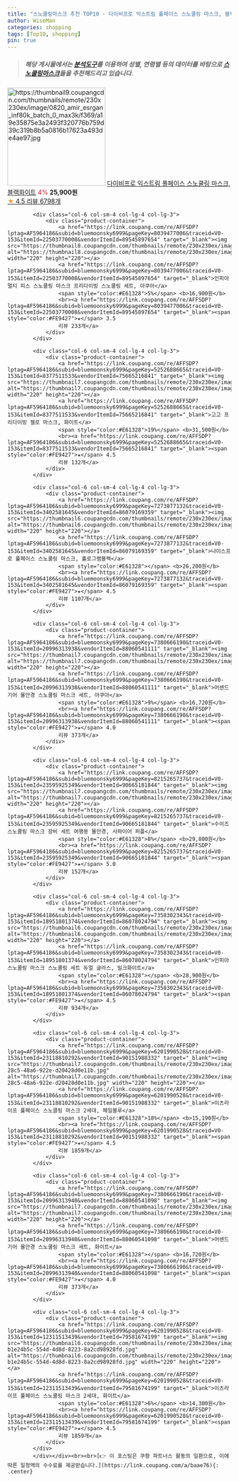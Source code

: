 ```yaml
---
title: "스노쿨링마스크 추천 TOP10 - 다이비프로 익스트림 풀페이스 스노쿨링 마스크, 블랙화이트"
author: WiseMan
categories: shopping
tags: [Top10, shopping]
pin: true
---
```


> ##### 해당 게시물에서는 [**분석도구**](https://itemscout.io/)를 이용하여 **성별**, **연령별** 등의 데이터를 바탕으로 [**스노쿨링마스크**](https://link.coupang.com/a/baae76)들을 추천해드리고 있습니다.
<div class="container"><div class="row">
            <div class="col-6 col-sm-4 col-lg-4 col-lg-3">
                <div class="product-container">
                    <a href="https://link.coupang.com/re/AFFSDP?lptag=AF5964186&subid=bluemoonsky6999&pageKey=7320215207&traceid=V0-153&itemId=2365498643&vendorItemId=70361755682" target="_blank"><img src="https://thumbnail9.coupangcdn.com/thumbnails/remote/230x230ex/image/0820_amir_esrgan_inf80k_batch_0_max3k/f369/a19e35875e3a2493f320776b759d39c319b8b5a0816b17623a493de4ae97.jpg" alt="https://thumbnail9.coupangcdn.com/thumbnails/remote/230x230ex/image/0820_amir_esrgan_inf80k_batch_0_max3k/f369/a19e35875e3a2493f320776b759d39c319b8b5a0816b17623a493de4ae97.jpg" width="220" height="220"></a>
                    <a href="https://link.coupang.com/re/AFFSDP?lptag=AF5964186&subid=bluemoonsky6999&pageKey=7320215207&traceid=V0-153&itemId=2365498643&vendorItemId=70361755682" target="_blank">다이비프로 익스트림 풀페이스 스노쿨링 마스크, 블랙화이트</a>
                    <span style="color:#E61328">4%</span> <b>25,900원</b>
                    <br><a href="https://link.coupang.com/re/AFFSDP?lptag=AF5964186&subid=bluemoonsky6999&pageKey=7320215207&traceid=V0-153&itemId=2365498643&vendorItemId=70361755682" target="_blank"><span style="color:#FE9427">★</span> 4.5
                    리뷰 6798개</a>
                </div>
            </div>
            
            <div class="col-6 col-sm-4 col-lg-4 col-lg-3">
                <div class="product-container">
                    <a href="https://link.coupang.com/re/AFFSDP?lptag=AF5964186&subid=bluemoonsky6999&pageKey=8039477006&traceid=V0-153&itemId=22503770008&vendorItemId=89545897654" target="_blank"><img src="https://thumbnail8.coupangcdn.com/thumbnails/remote/230x230ex/image/0820_amir_esrgan_inf80k_batch_1_max3k/a49a/71a8f58bbec5d31ef02bbefffa14d514da4b70adca7e7cdcb3c7a924b647.jpg" alt="https://thumbnail8.coupangcdn.com/thumbnails/remote/230x230ex/image/0820_amir_esrgan_inf80k_batch_1_max3k/a49a/71a8f58bbec5d31ef02bbefffa14d514da4b70adca7e7cdcb3c7a924b647.jpg" width="220" height="220"></a>
                    <a href="https://link.coupang.com/re/AFFSDP?lptag=AF5964186&subid=bluemoonsky6999&pageKey=8039477006&traceid=V0-153&itemId=22503770008&vendorItemId=89545897654" target="_blank">인피아 멀티 피스 스노쿨링 마스크 프리다이빙 스노쿨링 세트, 아쿠아</a>
                    <span style="color:#E61328">5%</span> <b>16,900원</b>
                    <br><a href="https://link.coupang.com/re/AFFSDP?lptag=AF5964186&subid=bluemoonsky6999&pageKey=8039477006&traceid=V0-153&itemId=22503770008&vendorItemId=89545897654" target="_blank"><span style="color:#FE9427">★</span> 3.5
                    리뷰 233개</a>
                </div>
            </div>
            
            <div class="col-6 col-sm-4 col-lg-4 col-lg-3">
                <div class="product-container">
                    <a href="https://link.coupang.com/re/AFFSDP?lptag=AF5964186&subid=bluemoonsky6999&pageKey=5252688665&traceid=V0-153&itemId=8377511533&vendorItemId=75665216841" target="_blank"><img src="https://thumbnail7.coupangcdn.com/thumbnails/remote/230x230ex/image/0820_amir_esrgan_inf80k_batch_6_max3k/3d8c/7758d03390a8e40f9c036b18dd9ae13367dcc3b577c3def06715c3fa6e79.jpg" alt="https://thumbnail7.coupangcdn.com/thumbnails/remote/230x230ex/image/0820_amir_esrgan_inf80k_batch_6_max3k/3d8c/7758d03390a8e40f9c036b18dd9ae13367dcc3b577c3def06715c3fa6e79.jpg" width="220" height="220"></a>
                    <a href="https://link.coupang.com/re/AFFSDP?lptag=AF5964186&subid=bluemoonsky6999&pageKey=5252688665&traceid=V0-153&itemId=8377511533&vendorItemId=75665216841" target="_blank">고고 프리다이빙 젤로 마스크, 화이트</a>
                    <span style="color:#E61328">19%</span> <b>31,500원</b>
                    <br><a href="https://link.coupang.com/re/AFFSDP?lptag=AF5964186&subid=bluemoonsky6999&pageKey=5252688665&traceid=V0-153&itemId=8377511533&vendorItemId=75665216841" target="_blank"><span style="color:#FE9427">★</span> 4.5
                    리뷰 132개</a>
                </div>
            </div>
            
            <div class="col-6 col-sm-4 col-lg-4 col-lg-3">
                <div class="product-container">
                    <a href="https://link.coupang.com/re/AFFSDP?lptag=AF5964186&subid=bluemoonsky6999&pageKey=7273877132&traceid=V0-153&itemId=3402581645&vendorItemId=86079169359" target="_blank"><img src="https://thumbnail6.coupangcdn.com/thumbnails/remote/230x230ex/image/0820_amir_esrgan_inf80k_batch_1_max3k/86ab/bd8c0c03890b8d76d051e39f7b9b66119e2ee8855dd028c7b5b213afb4fa.jpg" alt="https://thumbnail6.coupangcdn.com/thumbnails/remote/230x230ex/image/0820_amir_esrgan_inf80k_batch_1_max3k/86ab/bd8c0c03890b8d76d051e39f7b9b66119e2ee8855dd028c7b5b213afb4fa.jpg" width="220" height="220"></a>
                    <a href="https://link.coupang.com/re/AFFSDP?lptag=AF5964186&subid=bluemoonsky6999&pageKey=7273877132&traceid=V0-153&itemId=3402581645&vendorItemId=86079169359" target="_blank">나이스프로 풀페이스 스노쿨링 마스크, 홀로그램블랙</a>
                    <span style="color:#E61328"></span> <b>26,200원</b>
                    <br><a href="https://link.coupang.com/re/AFFSDP?lptag=AF5964186&subid=bluemoonsky6999&pageKey=7273877132&traceid=V0-153&itemId=3402581645&vendorItemId=86079169359" target="_blank"><span style="color:#FE9427">★</span> 4.5
                    리뷰 1107개</a>
                </div>
            </div>
            
            <div class="col-6 col-sm-4 col-lg-4 col-lg-3">
                <div class="product-container">
                    <a href="https://link.coupang.com/re/AFFSDP?lptag=AF5964186&subid=bluemoonsky6999&pageKey=7380666190&traceid=V0-153&itemId=20996313938&vendorItemId=88060541111" target="_blank"><img src="https://thumbnail7.coupangcdn.com/thumbnails/remote/230x230ex/image/vendor_inventory/f514/501b39c36e708353a0da53d69dfcb0aa98a518090d08be3cbe6f4113491e.png" alt="https://thumbnail7.coupangcdn.com/thumbnails/remote/230x230ex/image/vendor_inventory/f514/501b39c36e708353a0da53d69dfcb0aa98a518090d08be3cbe6f4113491e.png" width="220" height="220"></a>
                    <a href="https://link.coupang.com/re/AFFSDP?lptag=AF5964186&subid=bluemoonsky6999&pageKey=7380666190&traceid=V0-153&itemId=20996313938&vendorItemId=88060541111" target="_blank">어센드기어 물안경 스노쿨링 마스크 세트, 아쿠아</a>
                    <span style="color:#E61328">9%</span> <b>16,720원</b>
                    <br><a href="https://link.coupang.com/re/AFFSDP?lptag=AF5964186&subid=bluemoonsky6999&pageKey=7380666190&traceid=V0-153&itemId=20996313938&vendorItemId=88060541111" target="_blank"><span style="color:#FE9427">★</span> 4.0
                    리뷰 373개</a>
                </div>
            </div>
            
            <div class="col-6 col-sm-4 col-lg-4 col-lg-3">
                <div class="product-container">
                    <a href="https://link.coupang.com/re/AFFSDP?lptag=AF5964186&subid=bluemoonsky6999&pageKey=8215265737&traceid=V0-153&itemId=23595925349&vendorItemId=90665181844" target="_blank"><img src="https://thumbnail7.coupangcdn.com/thumbnails/remote/230x230ex/image/vendor_inventory/3270/33e2789ac5a37711621ab947477912c3be92ee72d7d077229477accc771a.jpg" alt="https://thumbnail7.coupangcdn.com/thumbnails/remote/230x230ex/image/vendor_inventory/3270/33e2789ac5a37711621ab947477912c3be92ee72d7d077229477accc771a.jpg" width="220" height="220"></a>
                    <a href="https://link.coupang.com/re/AFFSDP?lptag=AF5964186&subid=bluemoonsky6999&pageKey=8215265737&traceid=V0-153&itemId=23595925349&vendorItemId=90665181844" target="_blank">수이즈 스노쿨링 마스크 장비 세트 여행용 물안경, 사파이어 퍼플</a>
                    <span style="color:#E61328">8%</span> <b>29,800원</b>
                    <br><a href="https://link.coupang.com/re/AFFSDP?lptag=AF5964186&subid=bluemoonsky6999&pageKey=8215265737&traceid=V0-153&itemId=23595925349&vendorItemId=90665181844" target="_blank"><span style="color:#FE9427">★</span> 5.0
                    리뷰 152개</a>
                </div>
            </div>
            
            <div class="col-6 col-sm-4 col-lg-4 col-lg-3">
                <div class="product-container">
                    <a href="https://link.coupang.com/re/AFFSDP?lptag=AF5964186&subid=bluemoonsky6999&pageKey=7358302343&traceid=V0-153&itemId=18951801374&vendorItemId=86078024794" target="_blank"><img src="https://thumbnail6.coupangcdn.com/thumbnails/remote/230x230ex/image/0820_amir_esrgan_inf80k_batch_0_max3k/cf2b/bb8560a61e90474fa0162d73186f6a9a10adfde801f553743ddab09e7aa3.jpg" alt="https://thumbnail6.coupangcdn.com/thumbnails/remote/230x230ex/image/0820_amir_esrgan_inf80k_batch_0_max3k/cf2b/bb8560a61e90474fa0162d73186f6a9a10adfde801f553743ddab09e7aa3.jpg" width="220" height="220"></a>
                    <a href="https://link.coupang.com/re/AFFSDP?lptag=AF5964186&subid=bluemoonsky6999&pageKey=7358302343&traceid=V0-153&itemId=18951801374&vendorItemId=86078024794" target="_blank">인피아 스노쿨링 마스크 스노쿨링 세트 듀얼 글라스, 밀크화이트</a>
                    <span style="color:#E61328"></span> <b>28,900원</b>
                    <br><a href="https://link.coupang.com/re/AFFSDP?lptag=AF5964186&subid=bluemoonsky6999&pageKey=7358302343&traceid=V0-153&itemId=18951801374&vendorItemId=86078024794" target="_blank"><span style="color:#FE9427">★</span> 4.5
                    리뷰 934개</a>
                </div>
            </div>
            
            <div class="col-6 col-sm-4 col-lg-4 col-lg-3">
                <div class="product-container">
                    <a href="https://link.coupang.com/re/AFFSDP?lptag=AF5964186&subid=bluemoonsky6999&pageKey=6201990528&traceid=V0-153&itemId=23118810292&vendorItemId=90151988332" target="_blank"><img src="https://thumbnail7.coupangcdn.com/thumbnails/remote/230x230ex/image/retail/images/2024/05/31/18/6/bbb8cf28-28c5-48a6-922e-d20428d0e11b.jpg" alt="https://thumbnail7.coupangcdn.com/thumbnails/remote/230x230ex/image/retail/images/2024/05/31/18/6/bbb8cf28-28c5-48a6-922e-d20428d0e11b.jpg" width="220" height="220"></a>
                    <a href="https://link.coupang.com/re/AFFSDP?lptag=AF5964186&subid=bluemoonsky6999&pageKey=6201990528&traceid=V0-153&itemId=23118810292&vendorItemId=90151988332" target="_blank">이츠라이프 풀페이스 스노클링 마스크 2세대, 페일블루</a>
                    <span style="color:#E61328">18%</span> <b>15,190원</b>
                    <br><a href="https://link.coupang.com/re/AFFSDP?lptag=AF5964186&subid=bluemoonsky6999&pageKey=6201990528&traceid=V0-153&itemId=23118810292&vendorItemId=90151988332" target="_blank"><span style="color:#FE9427">★</span> 4.5
                    리뷰 1859개</a>
                </div>
            </div>
            
            <div class="col-6 col-sm-4 col-lg-4 col-lg-3">
                <div class="product-container">
                    <a href="https://link.coupang.com/re/AFFSDP?lptag=AF5964186&subid=bluemoonsky6999&pageKey=7380666190&traceid=V0-153&itemId=20996313940&vendorItemId=88060541098" target="_blank"><img src="https://thumbnail7.coupangcdn.com/thumbnails/remote/230x230ex/image/vendor_inventory/c805/c23b418e3b9438f6e29af0d0762c6b3f77406ac2e6cb0160fc48ed8d8d04.png" alt="https://thumbnail7.coupangcdn.com/thumbnails/remote/230x230ex/image/vendor_inventory/c805/c23b418e3b9438f6e29af0d0762c6b3f77406ac2e6cb0160fc48ed8d8d04.png" width="220" height="220"></a>
                    <a href="https://link.coupang.com/re/AFFSDP?lptag=AF5964186&subid=bluemoonsky6999&pageKey=7380666190&traceid=V0-153&itemId=20996313940&vendorItemId=88060541098" target="_blank">어센드기어 물안경 스노쿨링 마스크 세트, 화이트</a>
                    <span style="color:#E61328"></span> <b>16,720원</b>
                    <br><a href="https://link.coupang.com/re/AFFSDP?lptag=AF5964186&subid=bluemoonsky6999&pageKey=7380666190&traceid=V0-153&itemId=20996313940&vendorItemId=88060541098" target="_blank"><span style="color:#FE9427">★</span> 4.0
                    리뷰 373개</a>
                </div>
            </div>
            
            <div class="col-6 col-sm-4 col-lg-4 col-lg-3">
                <div class="product-container">
                    <a href="https://link.coupang.com/re/AFFSDP?lptag=AF5964186&subid=bluemoonsky6999&pageKey=6201990528&traceid=V0-153&itemId=12311513439&vendorItemId=79581674199" target="_blank"><img src="https://thumbnail6.coupangcdn.com/thumbnails/remote/230x230ex/image/retail/images/197173187227124-b1e24b5c-554d-4d8d-8223-8a2cd98928fd.jpg" alt="https://thumbnail6.coupangcdn.com/thumbnails/remote/230x230ex/image/retail/images/197173187227124-b1e24b5c-554d-4d8d-8223-8a2cd98928fd.jpg" width="220" height="220"></a>
                    <a href="https://link.coupang.com/re/AFFSDP?lptag=AF5964186&subid=bluemoonsky6999&pageKey=6201990528&traceid=V0-153&itemId=12311513439&vendorItemId=79581674199" target="_blank">이츠라이프 풀페이스 스노쿨링 마스크 2세대, 화이트</a>
                    <span style="color:#E61328">6%</span> <b>14,300원</b>
                    <br><a href="https://link.coupang.com/re/AFFSDP?lptag=AF5964186&subid=bluemoonsky6999&pageKey=6201990528&traceid=V0-153&itemId=12311513439&vendorItemId=79581674199" target="_blank"><span style="color:#FE9427">★</span> 4.5
                    리뷰 1859개</a>
                </div>
            </div>
            </div></div><br><br>[👉 이 포스팅은 쿠팡 파트너스 활동의 일환으로, 이에 따른 일정액의 수수료를 제공받습니다.](https://link.coupang.com/a/baae76){: .center}